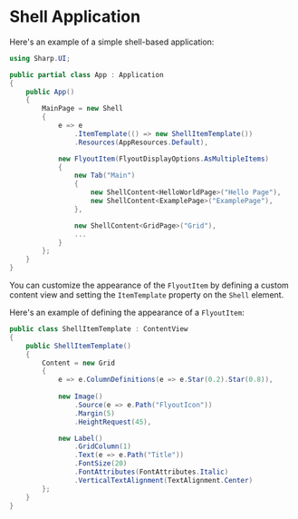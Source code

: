 # Shell Application

Here's an example of a simple shell-based application:

```cs
using Sharp.UI;

public partial class App : Application
{
    public App()
    {
        MainPage = new Shell
        {
            e => e
                .ItemTemplate(() => new ShellItemTemplate())
                .Resources(AppResources.Default),

            new FlyoutItem(FlyoutDisplayOptions.AsMultipleItems)
            {
                new Tab("Main")
                {
                    new ShellContent<HelloWorldPage>("Hello Page"),
                    new ShellContent<ExamplePage>("ExamplePage"),
                },

                new ShellContent<GridPage>("Grid"),
                ...
            }
        };
    }
}
```

You can customize the appearance of the `FlyoutItem` by defining a custom content view and setting the `ItemTemplate` property on the `Shell` element.

Here's an example of defining the appearance of a `FlyoutItem`:

```cs
public class ShellItemTemplate : ContentView
{
    public ShellItemTemplate()
    {
        Content = new Grid
        {
            e => e.ColumnDefinitions(e => e.Star(0.2).Star(0.8)),
            
            new Image()
                .Source(e => e.Path("FlyoutIcon"))
                .Margin(5)
                .HeightRequest(45),

            new Label()
                .GridColumn(1)
                .Text(e => e.Path("Title"))
                .FontSize(20)
                .FontAttributes(FontAttributes.Italic)
                .VerticalTextAlignment(TextAlignment.Center)
        };
    }
}
```